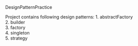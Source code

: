DesignPatternPractice

Project contains following design patterns: 
	1. abstractFactory	 
	2. builder	
	3. factory	
	4. singleton	
  5. strategy
